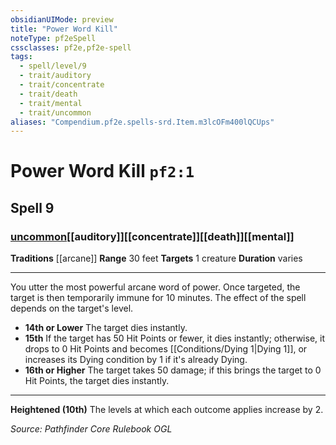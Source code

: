 ```yaml
---
obsidianUIMode: preview
title: "Power Word Kill"
noteType: pf2eSpell
cssclasses: pf2e,pf2e-spell
tags:
  - spell/level/9
  - trait/auditory
  - trait/concentrate
  - trait/death
  - trait/mental
  - trait/uncommon
aliases: "Compendium.pf2e.spells-srd.Item.m3lcOFm400lQCUps" 
---
```

# Power Word Kill  `pf2:1`  
## Spell 9
### [uncommon](uncommon "Uncommon Rarity Trait")[[auditory]][[concentrate]][[death]][[mental]]
**Traditions** [[arcane]]
**Range** 30 feet
**Targets** 1 creature
**Duration** varies
* * * 
You utter the most powerful arcane word of power. Once targeted, the target is then temporarily immune for 10 minutes. The effect of the spell depends on the target's level.

*   **14th or Lower** The target dies instantly.
*   **15th** If the target has 50 Hit Points or fewer, it dies instantly; otherwise, it drops to 0 Hit Points and becomes [[Conditions/Dying 1|Dying 1]], or increases its Dying condition by 1 if it's already Dying.
*   **16th or Higher** The target takes 50 damage; if this brings the target to 0 Hit Points, the target dies instantly.

* * *

**Heightened (10th)** The levels at which each outcome applies increase by 2.

*Source: Pathfinder Core Rulebook*
*OGL*